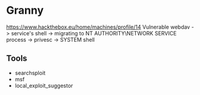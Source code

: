 # Granny
https://www.hackthebox.eu/home/machines/profile/14
Vulnerable webdav -> service's shell -> migrating to NT AUTHORITY\NETWORK SERVICE​ process -> privesc -> SYSTEM shell

## Tools
- searchsploit
- msf
- local_exploit_suggestor
